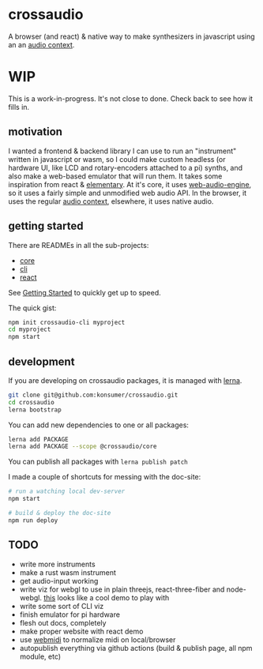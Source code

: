 # crossaudio

A browser (and react) & native way to make synthesizers in javascript using an an [audio context](https://developer.mozilla.org/en-US/docs/Web/API/AudioContext).

# WIP

This is a work-in-progress. It's not close to done. Check back to see how it fills in.

## motivation

I wanted a frontend & backend library I can use to run an "instrument" written in javascript or wasm, so I could make custom headless (or hardware UI, like LCD and rotary-encoders attached to a pi) synths, and also make a web-based emulator that will run them. It takes some inspiration from react & [elementary](https://www.elementary.audio/). At it's core, it uses [web-audio-engine](https://www.npmjs.com/package/web-audio-engine), so it uses a fairly simple and unmodified web audio API. In the browser, it uses the regular [audio context](https://developer.mozilla.org/en-US/docs/Web/API/AudioContext), elsewhere, it uses native audio.

## getting started


There are READMEs in all the sub-projects:

- [core](./packages/core)
- [cli](./packages/cli)
- [react](./packages/react)


See [Getting Started](https://github.com/konsumer/crossaudio/wiki/Getting-Started) to quickly get up to speed.

The quick gist:

```sh
npm init crossaudio-cli myproject
cd myproject
npm start
```


## development

If you are developing on crossaudio packages, it is managed with [lerna](https://lerna.js.org/).

```sh
git clone git@github.com:konsumer/crossaudio.git
cd crossaudio
lerna bootstrap
```

You can add new dependencies to one or all packages:

```sh
lerna add PACKAGE
lerna add PACKAGE --scope @crossaudio/core
```

You can publish all packages with `lerna publish patch`

I made a couple of shortcuts for messing with the doc-site:

```sh
# run a watching local dev-server
npm start

# build & deploy the doc-site
npm run deploy

```

## TODO

- write more instruments
- make a rust wasm instrument
- get audio-input working
- write viz for webgl to use in plain threejs, react-three-fiber and node-webgl. [this](https://medium.com/@mag_ops/music-visualiser-with-three-js-web-audio-api-b30175e7b5ba) looks like a cool demo to play with
- write some sort of CLI viz
- finish emulator for pi hardware
- flesh out docs, completely
- make proper website with react demo
- use [webmidi](https://github.com/djipco/webmidi/tree/develop) to normalize midi on local/browser
- autopublish everything via github actions (build & publish page, all npm module, etc)
